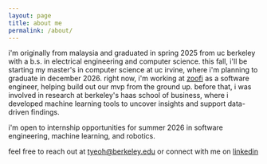 ```yaml
---
layout: page
title: about me
permalink: /about/
---
```


i'm originally from malaysia and graduated in spring 2025 from uc berkeley with a b.s. in electrical engineering and computer science. this fall, i'll be starting my master's in computer science at uc irvine, where i'm planning to graduate in december 2026. right now, i'm working at [zoofi](https://www.zoofi.ai/) as a software engineer, helping build out our mvp from the ground up. before that, i was involved in research at berkeley's haas school of business, where i developed machine learning tools to uncover insights and support data-driven findings.

i'm open to internship opportunities for summer 2026 in software engineering, machine learning, and robotics.

feel free to reach out at tyeoh@berkeley.edu or connect with me on [linkedin](https://www.linkedin.com/in/yeoh)